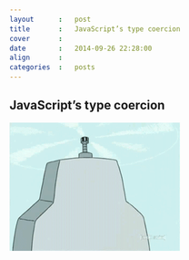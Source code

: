 ```yaml
---
layout 		:	post
title 		:	JavaScript’s type coercion
cover 		:
date   		:	2014-09-26 22:28:00
align 		:
categories	:	posts
---
```


## JavaScript’s type coercion

![JavaScript’s type coercion](/images/posts/jstc.gif)
